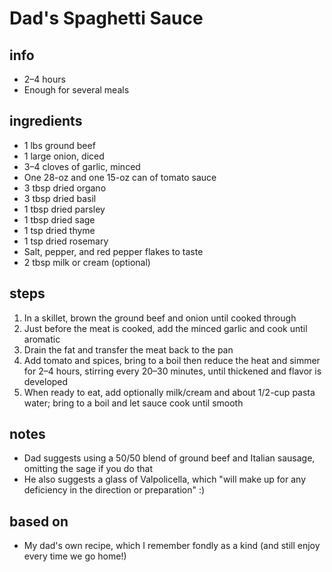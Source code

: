 # Dad's Spaghetti Sauce  

## info  
* 2–4 hours  
* Enough for several meals  

## ingredients  
* 1 lbs ground beef  
* 1 large onion, diced  
* 3–4 cloves of garlic, minced  
* One 28-oz and one 15-oz can of tomato sauce  
* 3 tbsp dried organo  
* 3 tbsp dried basil  
* 1 tbsp dried parsley  
* 1 tbsp dried sage  
* 1 tsp dried thyme  
* 1 tsp dried rosemary  
* Salt, pepper, and red pepper flakes to taste  
* 2 tbsp milk or cream (optional)  

## steps  
1. In a skillet, brown the ground beef and onion until cooked through  
2. Just before the meat is cooked, add the minced garlic and cook until aromatic  
3. Drain the fat and transfer the meat back to the pan  
4. Add tomato and spices, bring to a boil then reduce the heat and simmer for 2–4 hours, stirring every 20–30 minutes, until thickened and flavor is developed  
5. When ready to eat, add optionally milk/cream and about 1/2-cup pasta water; bring to a boil and let sauce cook until smooth  

## notes  
* Dad suggests using a 50/50 blend of ground beef and Italian sausage, omitting the sage if you do that  
* He also suggests a glass of Valpolicella, which "will make up for any deficiency in the direction or preparation" :)  

## based on  
* My dad's own recipe, which I remember fondly as a kind (and still enjoy every time we go home!)  

